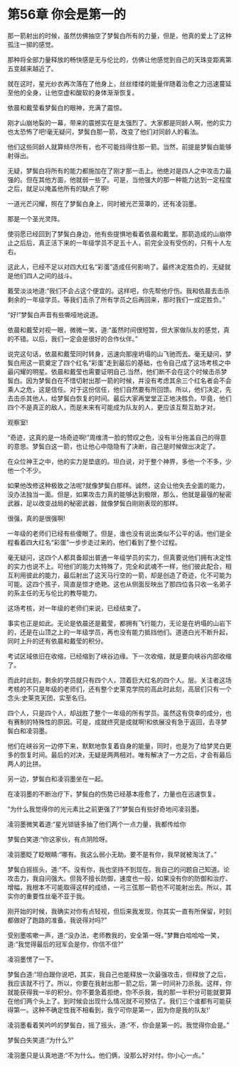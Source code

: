 # 第56章 你会是第一的

那一箭射出的时候，虽然仿佛抽空了梦鬓白所有的力量，但是，他真的爱上了这种孤注一掷的感觉。

那种将全部力量释放的畅快感是无与伦比的，仿佛让他感觉到自己的天珠变距离第五变越来越近了。

就在这时，星光纱衣再次落在了他身上，丝丝缕缕的能量伴随着治愈之力迅速蔓延至他的全身，让他空虚和酸软的身体渐渐恢复。

依晨和戴莹看梦鬓白的眼神，充满了震惊。

刚才山崩地裂的一幕，带来的震撼实在是太强烈了。大家都是同龄人啊，他的实力也太恐怖了吧!毫无疑问，梦鬓白那一箭，改变了他们对同龄人的看法。

他们这些同龄人就算倾尽所有，也不可能挡得住那一箭。当然，前提是梦鬓白能够射得出。

无疑，梦鬓白将所有的能力都施加在了刚才那一击上。他绝对是四人之中攻击力最强的。但在其他方面，他就弱一些了。可是，当他强大的那一种能力达到一定程度之后，就足以掩盖他所有的缺点了啊!

一道光芒闪耀，照在了梦鬓白身上，同时被光芒笼罩的，还有凌羽墨。

那是一个圣光灵阵。

使羽愿已经回到了梦鬓白身边，他有些提惧地看着依晨和戴堂。那箭造成的山崩停止之后后，真正活下来的一年级学员不足五十人，前完全没有受伤的，只有十人左右。

这此人，已经不足以对四大红名“彩蛋”造成任何影响了。最终决定胜负的，无疑就是他们四人之间的战斗。

戴莹淡淡地道:“我们不会占这个便宜的。这样吧，你先帮他疗伤。我和依晨去击杀剩余的一年级学员。等我们击杀了所有学员之后再回来，那时我们一成定胜负。”

“好!”梦鬓白声音有些嘶哑地说道。

依晨和戴莹对视一眼，微微一笑，道:“虽然时间很短暂，但大家做队友的感觉，真的不错。以后，我们一定会是很好的合作伙伴。”

说完这句话，依晨和戴莹同时转身，迅速向那座坍塌的山飞驰而去。毫无疑问，梦鬓白用这一箭奠定了四个红名“彩蛋”走到最后的基础，也令自己成了这场考核之中最闪耀的明星。依晨和戴莹也需要证明自己.当然，他们断不会在这个时候击杀梦鬓白。因为梦鬓白在不惜切射出那一箭的时候，并没有考虑其余三个红名者会不会乘人之危，这是信任。对于这份信任，他们自然要有所回馈。所以，他们决定，先去击杀其他人，给梦鬓白恢复的时间。最后大家再堂堂正正地决胜负。毕竟，他们四个不是真正的敌人，而是未来有可能成为队友的人，更应该互帮互助才对。

观察室!

“奇迹，这真的是一场奇迹啊!”周维清一脸的赞叹之色，没有半分拖盖自己的得意的意思。梦鬓白这一箭，也让他心中隐隐有了决断，自己是时候做出决定了。

在众位神王之中，他的实力是垫底的。坦白说，对于整个神界，多他一个不多，少他一个不少。

如果他改修这种极致之法呢?就像梦鬓白那样。诚然，这会让他失去全面的能力，没办法独当一面。但是，如果攻击力真的能够达到极限，那么，他就是最强的秘密武器，足以改变战局的秘密武器，就像梦鬓白刚刚表现的那样。

很强，真的是很强啊!

一年级的老师们已经有些傻眼了。但是，谁也没有说出类似不公平的话。他们是全程看着四大红名“彩蛋”一步步走过来的，他们看到了整个过程。

毫无疑问，这四个人都具备超出普通一年级学员的实力，但真要说他们拥有决定性的实力也说不上。可他们的能力太特殊了，完全和武魂不一样，他们彼此配合，相互利用彼此的能力，最后射出了这天马行空的一箭，却是创造了奇迹，化不可能为可能。这四个孩子，简直是惊才绝艳。这也从侧面反映出了那四位各只收一名弟子的系主任的无与伦比的教导能力。

这场考核，对一年级的老师们来说，已经结束了。

事实也正是如此。无论是依晨还是戴莹，都拥有飞行能力，无论是在坍塌的山岩下的，还是在山顶之上的一年级学员，再也没有能力抵挡他们。道道白光不断升起，同时上升的还有依晨和戴莹的积分。

考试区域依旧在收缩，已经缩到了峡谷边缘。下一次收缩，就是要向峡谷内部收缩了。

而此时此刻，剩余的学员就只有四个人，顶着巨大红名的四个人。层。关注者这场考核的不只是年级的老师们，还有整个史莱克学院的高此时此刻，高层们只有一个念头:史莱克天团，实至名归。

四个人，只是四个人，却战胜了整个一年级的所有学员。虽然这有侥幸的成分，也有赛制的特殊性的原因。可是，成就终究是成就啊!和依展没有急于返回，去寻梦鬓白和凌羽墨。

他们在峡谷另一边停下来，默默地恢复着自身的能量，同时，也是为了给梦灵白更多的恢复时间。最后的对决，无疑是两两相对。唯有解决了一方之后，才会有最后两人的比拼。

另一边，梦鬓白和凌羽墨坐在一起。

在凌羽墨的不断治疗下，梦鬓白的伤势已经基本痊愈了，力量也在迅速恢复。

“为什么我觉得你的光元素比之前更强了?”梦鬓白有些好奇地问凌羽墨。

凌羽墨微笑着道:“星光锁链多抽了他们两个一点力量，我都传给你

梦鬓白笑道:“你这家伙，有点阴险呀。

凌羽墨眨了眨眼睛:“哪有。我这么弱小无助。要不是有你，我早就被淘汰了。”

梦鬓白摇摇头，道:“不。没有你，我也坚持不到现在。我自己的问题自己知道。论攻击力，我自问强大。但我不擅长防御，速度也一般，如果没有你的防御和治疗、增幅，我根本不可能取得这样的成绩，一弓三弦那一箭也不可能射出去。所以，其实你的重要性丝毫不亚于我。

刚开始的时候，我确实对你有点轻视，但后来我发现，你其实一直有所保留，时刻都做好了跑路的准备。我说得对吗?”

受别墨咳嗽一声，道:“没办法，老师教我的，安全第一呀。”梦舞白哈哈哈一笑，道:“我觉得最后的冠军会是你，你信不信?”

凌羽墨愣了一下。

梦鬓白道:“坦白跟你说吧，其实，我自己也能释放一次最强攻击，但释放了之后，我应该就不行了。所以，你要在我射出那一箭之后，第一时间补刀杀我。这样，你就能获得我一半的积分。你不要急着拒绝，你不杀我，我的那一半积分可能就要算在他们两个头上了。到时候会出现什么情况就不可预估了。我们三个谁都有可能获得第一。这种不确定性我不相看到，我宁可你是第一，因为你是我的队友!’

凌羽墨看着笑吟吟的梦鬓白，摇了摇头，道:“不，你会是第一的。我觉得你会是。”

梦鬓白失笑道:“为什么?”

凌羽墨只是认真地道:“不为什么。他们俩，没那么好对付。你小心一点。”
